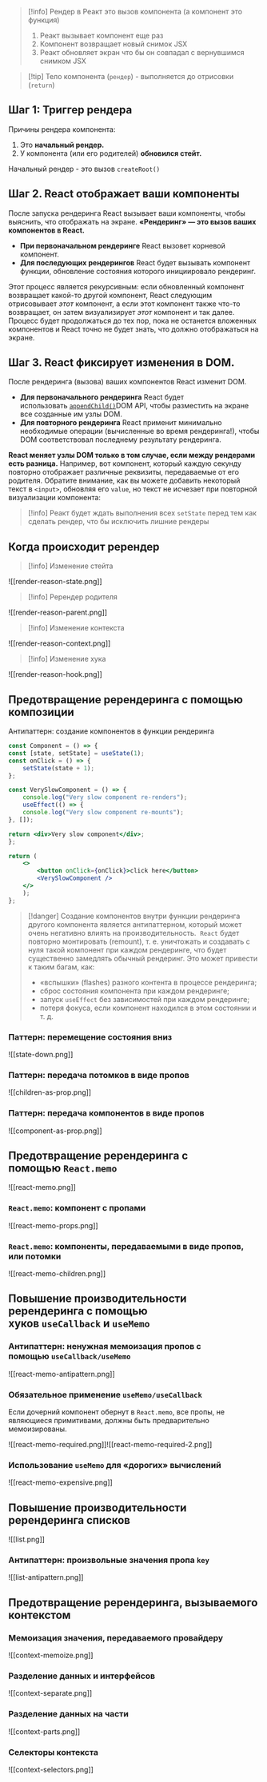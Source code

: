 >[!info] Рендер в Реакт это вызов компонента (а компонент это функция)
>1) Реакт вызывает компонент еще раз
>2) Компонент возвращает новый снимок JSX
>3) Реакт обновляет экран что бы он совпадал с вернувшимся снимком JSX

>[!tip] Тело компонента (`рендер`) - выполняется до отрисовки (`return`)

## Шаг 1: Триггер рендера

Причины рендера компонента:

1. Это **начальный рендер.**
2. У компонента (или его родителей) **обновился стейт.**

Начальный рендер - это вызов `createRoot()`

## Шаг 2. React отображает ваши компоненты

После запуска рендеринга React вызывает ваши компоненты, чтобы выяснить, что отображать на экране. **«Рендеринг» — это вызов ваших компонентов в React.**

- **При первоначальном рендеринге** React вызовет корневой компонент.
- **Для последующих рендерингов** React будет вызывать компонент функции, обновление состояния которого инициировало рендеринг.

Этот процесс является рекурсивным: если обновленный компонент возвращает какой-то другой компонент, React следующим отрисовывает _этот_ компонент, а если этот компонент также что-то возвращает, он затем визуализирует _этот_ компонент и так далее. Процесс будет продолжаться до тех пор, пока не останется вложенных компонентов и React точно не будет знать, что должно отображаться на экране.

## Шаг 3. React фиксирует изменения в DOM.

После рендеринга (вызова) ваших компонентов React изменит DOM.

- **Для первоначального рендеринга** React будет использовать [`appendChild()`](https://developer.mozilla.org/docs/Web/API/Node/appendChild)DOM API, чтобы разместить на экране все созданные им узлы DOM.
- **Для повторного рендеринга** React применит минимально необходимые операции (вычисленные во время рендеринга!), чтобы DOM соответствовал последнему результату рендеринга.

**React меняет узлы DOM только в том случае, если между рендерами есть разница.** Например, вот компонент, который каждую секунду повторно отображает различные реквизиты, передаваемые от его родителя. Обратите внимание, как вы можете добавить некоторый текст в `<input>`, обновляя его `value`, но текст не исчезает при повторной визуализации компонента:

>[!info] Реакт будет ждать выполнения всех `setState` перед тем как сделать рендер, что бы исключить лишние рендеры

## Когда происходит ререндер

>[!info] Изменение стейта

![[render-reason-state.png]]

>[!info] Ререндер родителя

![[render-reason-parent.png]]

>[!info] Изменение контекста

![[render-reason-context.png]]

>[!info] Изменение хука

![[render-reason-hook.png]]

## Предотвращение ререндеринга с помощью композиции

Антипаттерн: создание компонентов в функции рендеринга

```jsx
const Component = () => {
const [state, setState] = useState(1);
const onClick = () => {
	setState(state + 1);
};

const VerySlowComponent = () => {
	console.log("Very slow component re-renders");
	useEffect(() => {
	console.log("Very slow component re-mounts");
}, []);

return <div>Very slow component</div>;
};

return (
	<>
		<button onClick={onClick}>click here</button>
		<VerySlowComponent />
	</>
	);
};
```

>[!danger] Создание компонентов внутри функции рендеринга другого компонента является антипаттерном, который может очень негативно влиять на производительность. 
>`React` будет повторно монтировать (remount), т. е. уничтожать и создавать с нуля такой компонент при каждом рендеринге, что будет существенно замедлять обычный рендеринг. 
>Это может привести к таким багам, как:
>- «вспышки» (flashes) разного контента в процессе рендеринга;
>- сброс состояния компонента при каждом рендеринге;
>- запуск `useEffect` без зависимостей при каждом рендеринге;
>- потеря фокуса, если компонент находился в этом состоянии и т. д.

### Паттерн: перемещение состояния вниз

![[state-down.png]]
### Паттерн: передача потомков в виде пропов

![[children-as-prop.png]]

### Паттерн: передача компонентов в виде пропов

![[component-as-prop.png]]

## Предотвращение ререндеринга с помощью `React.memo`

![[react-memo.png]]

### `React.memo`: компонент с пропами

![[react-memo-props.png]]

### `React.memo`: компоненты, передаваемыми в виде пропов, или потомки

![[react-memo-children.png]]

## Повышение производительности ререндеринга с помощью хуков `useCallback` и `useMemo`

### Антипаттерн: ненужная мемоизация пропов с помощью `useCallback/useMemo`

![[react-memo-antipattern.png]]

### Обязательное применение `useMemo/useCallback`

Если дочерний компонент обернут в `React.memo`, все пропы, не являющиеся примитивами, должны быть предварительно мемоизированы.

![[react-memo-required.png]]![[react-memo-required-2.png]]

### Использование `useMemo` для «дорогих» вычислений

![[react-memo-expensive.png]]
## Повышение производительности ререндеринга списков

![[list.png]]

### Антипаттерн: произвольные значения пропа `key`

![[list-antipattern.png]]
## Предотвращение ререндеринга, вызываемого контекстом

### Мемоизация значения, передаваемого провайдеру

![[context-memoize.png]]
### Разделение данных и интерфейсов

![[context-separate.png]]
### Разделение данных на части

![[context-parts.png]]

### Селекторы контекста

![[context-selectors.png]]